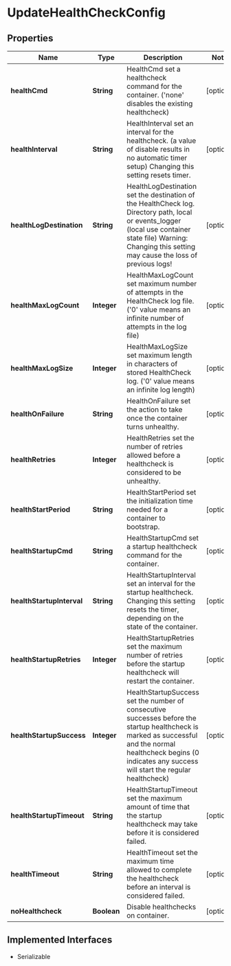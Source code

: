 

# UpdateHealthCheckConfig


## Properties

| Name | Type | Description | Notes |
|------------ | ------------- | ------------- | -------------|
|**healthCmd** | **String** | HealthCmd set a healthcheck command for the container. (&#39;none&#39; disables the existing healthcheck) |  [optional] |
|**healthInterval** | **String** | HealthInterval set an interval for the healthcheck. (a value of disable results in no automatic timer setup) Changing this setting resets timer. |  [optional] |
|**healthLogDestination** | **String** | HealthLogDestination set the destination of the HealthCheck log. Directory path, local or events_logger (local use container state file) Warning: Changing this setting may cause the loss of previous logs! |  [optional] |
|**healthMaxLogCount** | **Integer** | HealthMaxLogCount set maximum number of attempts in the HealthCheck log file. (&#39;0&#39; value means an infinite number of attempts in the log file) |  [optional] |
|**healthMaxLogSize** | **Integer** | HealthMaxLogSize set maximum length in characters of stored HealthCheck log. (&#39;0&#39; value means an infinite log length) |  [optional] |
|**healthOnFailure** | **String** | HealthOnFailure set the action to take once the container turns unhealthy. |  [optional] |
|**healthRetries** | **Integer** | HealthRetries set the number of retries allowed before a healthcheck is considered to be unhealthy. |  [optional] |
|**healthStartPeriod** | **String** | HealthStartPeriod set the initialization time needed for a container to bootstrap. |  [optional] |
|**healthStartupCmd** | **String** | HealthStartupCmd set a startup healthcheck command for the container. |  [optional] |
|**healthStartupInterval** | **String** | HealthStartupInterval set an interval for the startup healthcheck. Changing this setting resets the timer, depending on the state of the container. |  [optional] |
|**healthStartupRetries** | **Integer** | HealthStartupRetries set the maximum number of retries before the startup healthcheck will restart the container. |  [optional] |
|**healthStartupSuccess** | **Integer** | HealthStartupSuccess set the number of consecutive successes before the startup healthcheck is marked as successful and the normal healthcheck begins (0 indicates any success will start the regular healthcheck) |  [optional] |
|**healthStartupTimeout** | **String** | HealthStartupTimeout set the maximum amount of time that the startup healthcheck may take before it is considered failed. |  [optional] |
|**healthTimeout** | **String** | HealthTimeout set the maximum time allowed to complete the healthcheck before an interval is considered failed. |  [optional] |
|**noHealthcheck** | **Boolean** | Disable healthchecks on container. |  [optional] |


## Implemented Interfaces

* Serializable


